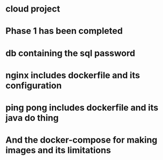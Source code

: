 # cloud project
# Phase 1 has been completed
# db containing the sql password
# nginx includes dockerfile and its configuration
# ping pong includes dockerfile and its java do thing
# And the docker-compose for making images and its limitations